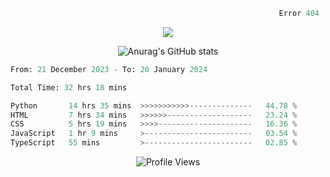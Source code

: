 ```python
                                                            Error 404   :(
```

<p align="center">
  <a href="https://skillicons.dev">
    <img src="https://skillicons.dev/icons?i=py,ts,rust,java" />
  </a>
</p>

<p align="center">
  <img alt="Anurag's GitHub stats" src="https://github-readme-stats.vercel.app/api?username=Kernel-rb&show_icons=true&theme=tokyonight">
</p>



<!--START_SECTION:waka-->

```python
From: 21 December 2023 - To: 20 January 2024

Total Time: 32 hrs 18 mins

Python       14 hrs 35 mins  >>>>>>>>>>>--------------   44.78 %
HTML         7 hrs 34 mins   >>>>>>-------------------   23.24 %
CSS          5 hrs 19 mins   >>>>---------------------   16.36 %
JavaScript   1 hr 9 mins     >------------------------   03.54 %
TypeScript   55 mins         >------------------------   02.85 %
```

<!--END_SECTION:waka-->


<div align="center">
  <img src="https://komarev.com/ghpvc/?username=Kernel-rb&label=PROFILE+VIEWS" alt="Profile Views">
</div>
